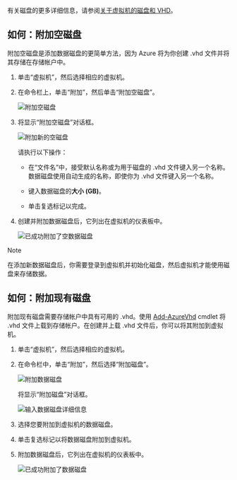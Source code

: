 
有关磁盘的更多详细信息，请参阅[关于虚拟机的磁盘和 VHD](../articles/virtual-machines/virtual-machines-linux-about-disks-vhds.md)。

## <a id="attachempty"></a>如何：附加空磁盘

附加空磁盘是添加数据磁盘的更简单方法，因为 Azure 将为你创建 .vhd 文件并将其存储在存储帐户中。

1. 单击“虚拟机”，然后选择相应的虚拟机。

2. 在命令栏上，单击“附加”，然后单击“附加空磁盘”。

    ![附加空磁盘](./media/howto-attach-disk-window-linux/AttachEmptyDisk.png)

3. 将显示“附加空磁盘”对话框。

    ![附加新的空磁盘](./media/howto-attach-disk-window-linux/AttachEmptyDetail.png)

    请执行以下操作：

    - 在“文件名”中，接受默认名称或为用于磁盘的 .vhd 文件键入另一个名称。数据磁盘使用自动生成的名称，即使你为 .vhd 文件键入另一个名称。

    - 键入数据磁盘的**大小 (GB)**。

    - 单击复选标记以完成。

4. 创建并附加数据磁盘后，它列出在虚拟机的仪表板中。

    ![已成功附加了空数据磁盘](./media/howto-attach-disk-window-linux/AttachEmptySuccess.png)

> [!NOTE]
>在添加新数据磁盘后，你需要登录到虚拟机并初始化磁盘，然后虚拟机才能使用磁盘来存储数据。

## <a id="attachexisting"></a>如何：附加现有磁盘

附加现有磁盘需要存储帐户中具有可用的 .vhd。使用 [Add-AzureVhd](https://msdn.microsoft.com/zh-cn/library/azure/dn495173.aspx) cmdlet 将 .vhd 文件上载到存储帐户。在创建并上载 .vhd 文件后，你可以将其附加到虚拟机。

1. 单击“虚拟机”，然后选择相应的虚拟机。

2. 在命令栏中，单击“附加”，然后选择“附加磁盘”。

    ![附加数据磁盘](./media/howto-attach-disk-window-linux/AttachExistingDisk.png)

    将显示“附加磁盘”对话框。

    ![输入数据磁盘详细信息](./media/howto-attach-disk-window-linux/AttachExistingDetail.png)

3. 选择您要附加到虚拟机的数据磁盘。

4. 单击复选标记以将数据磁盘附加到虚拟机。

5. 附加数据磁盘后，它列出在虚拟机的仪表板中。

    ![已成功附加了数据磁盘](./media/howto-attach-disk-window-linux/AttachExistingSuccess.png)

<!---HONumber=Mooncake_1207_2015-->